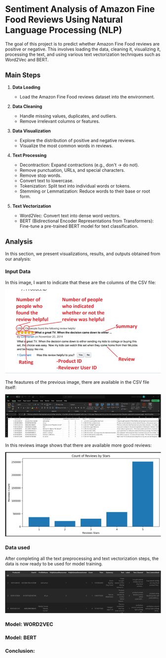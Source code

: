 # Sentiment Analysis of Amazon Fine Food Reviews Using Natural Language Processing (NLP)
The goal of this project is to predict whether Amazon Fine Food reviews are positive or negative. This involves loading the data, cleaning it, visualizing it, processing the text, and using various text vectorization techniques such as Word2Vec and BERT.

## Main Steps
1. **Data Loading**
   - Load the Amazon Fine Food reviews dataset into the environment.

2. **Data Cleaning**
   - Handle missing values, duplicates, and outliers.
   - Remove irrelevant columns or features.
   
3. **Data Visualization**
   - Explore the distribution of positive and negative reviews.
   - Visualize the most common words in reviews.
   
4. **Text Processing**
   - Decontraction: Expand contractions (e.g., don't -> do not).
   - Remove punctuation, URLs, and special characters.
   - Remove stop words.
   - Convert text to lowercase.
   - Tokenization: Split text into individual words or tokens.
   - Stemming or Lemmatization: Reduce words to their base or root form.

5. **Text Vectorization**
   - Word2Vec: Convert text into dense word vectors.
   - BERT (Bidirectional Encoder Representations from Transformers): Fine-tune a pre-trained BERT model for text classification.

## Analysis

In this section, we present visualizations, results, and outputs obtained from our analysis:
### Input Data
In this image, I want to indicate that these are the columns of the CSV file: 

![CSV File Columns](https://github.com/RC2303/NLP/blob/main/Images/Screenshot%202024-02-26%20161711.png)

The feautures of the previous image, there are available in the CSV file itself: 

![CSV File](https://github.com/RC2303/NLP/blob/main/Images/Screenshot%202024-02-28%20142257.png)


In this reviews image shows that there are available more good reviews: 

![Reviews](https://github.com/RC2303/NLP/blob/main/Images/Screenshot%202024-05-16%20131738.png)

### Data used
After completing all the text preprocessing and text vectorization steps, the data is now ready to be used for model training.

![Reviews](https://github.com/RC2303/NLP/blob/main/Images/Screenshot%202024-05-16%20131837.png)

### Model: WORD2VEC

### Model: BERT

### Conclusion:

